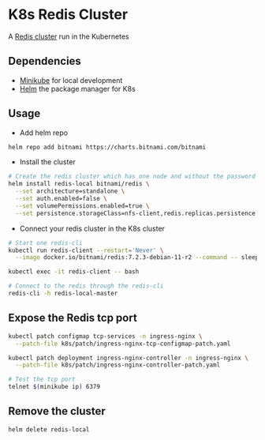 # K8s Redis Cluster

A [Redis cluster](https://github.com/bitnami/charts/tree/main/bitnami/redis)
run in the Kubernetes

## Dependencies

* [Minikube](https://minikube.sigs.k8s.io/docs/) for local development
* [Helm](https://helm.sh/) the package manager for K8s

## Usage

* Add helm repo

```bash
helm repo add bitnami https://charts.bitnami.com/bitnami
```

* Install the cluster

```bash
# Create the redis cluster which has one node and without the password auth
helm install redis-local bitnami/redis \
  --set architecture=standalone \
  --set auth.enabled=false \
  --set volumePermissions.enabled=true \
  --set persistence.storageClass=nfs-client,redis.replicas.persistence.storageClass=nfs-client
```

* Connect your redis cluster in the K8s cluster

```bash
# Start one redis-cli
kubectl run redis-client --restart='Never' \
  --image docker.io/bitnami/redis:7.2.3-debian-11-r2 --command -- sleep infinity

kubectl exec -it redis-client -- bash

# Connect to the redis through the redis-cli
redis-cli -h redis-local-master
```

## Expose the Redis tcp port

```bash
kubectl patch configmap tcp-services -n ingress-nginx \
  --patch-file k8s/patch/ingress-nginx-tcp-configmap-patch.yaml

kubectl patch deployment ingress-nginx-controller -n ingress-nginx \
  --patch-file k8s/patch/ingress-nginx-controller-patch.yaml

# Test the tcp port
telnet $(minikube ip) 6379
```

## Remove the cluster

```bash
helm delete redis-local
```
